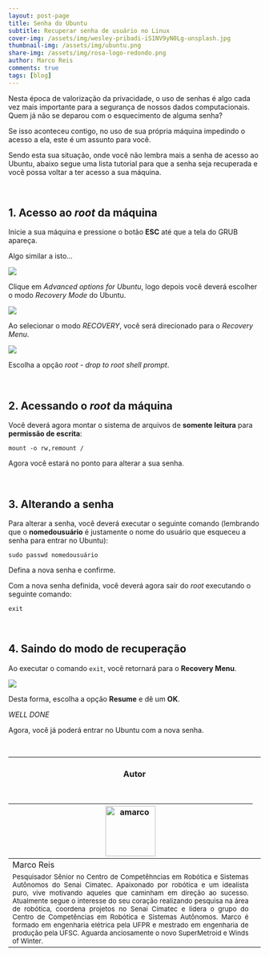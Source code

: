 ```yaml
---
layout: post-page
title: Senha do Ubuntu
subtitle: Recuperar senha de usuário no Linux
cover-img: /assets/img/wesley-pribadi-iS1NV9yN0Lg-unsplash.jpg
thumbnail-img: /assets/img/ubuntu.png
share-img: /assets/img/rosa-logo-redondo.png
author: Marco Reis
comments: true
tags: [blog]
---
```


<!-- ## Introdução -->

Nesta época de valorização da privacidade, o uso de senhas é algo cada vez mais importante para a segurança de nossos dados computacionais. Quem já não se deparou com o esquecimento de alguma senha? 

Se isso aconteceu contigo, no uso de sua própria máquina impedindo o acesso a ela, este é um assunto para você.

Sendo esta sua situação, onde você não lembra mais a senha de acesso ao Ubuntu, abaixo segue uma lista tutorial para que a senha seja recuperada e você possa voltar a ter acesso a sua máquina.


<br>

<!-- detalhamento -->

## 1. Acesso ao *root* da máquina
Inicie a sua máquina e pressione o botão **ESC** até que a tela do GRUB apareça.

Algo similar a isto...

[![](../assets/img/page-senha/GRUB-1.png)](../assets/img/page-senha/GRUB-1.png)

Clique em *Advanced options for Ubuntu*, logo depois você deverá escolher o modo *Recovery Mode* do Ubuntu.

![](../assets/img/page-senha/GRUB-2.png)

Ao selecionar o modo *RECOVERY*, você será direcionado para o *Recovery Menu*.

![](../assets/img/page-senha/GRUB-3-ROOT.png)

Escolha a opção *root - drop to root shell prompt*.

<br>

## 2. Acessando o *root* da máquina
Você deverá agora montar o sistema de arquivos de **somente leitura** para **permissão de escrita**:

`mount -o rw,remount /`

Agora você estará no ponto para alterar a sua senha.

<br>

## 3. Alterando a senha
Para alterar a senha, você deverá executar o seguinte comando (lembrando que o **nomedousuário** é justamente o nome do usuário que esqueceu a senha para entrar no Ubuntu):

`sudo passwd nomedousuário`

Defina a nova senha e confirme.

Com a nova senha definida, você deverá agora sair do *root* executando o seguinte comando:

`exit`

<br>

## 4. Saindo do modo de recuperação
Ao executar o comando `exit`, você retornará para o **Recovery Menu**.

![](../assets/img/page-senha/GRUB-RESUME.png)

Desta forma, escolha a opção **Resume** e dê um **OK**.

*WELL DONE*

Agora, você já poderá entrar no Ubuntu com a nova senha.

<br>

<!--
## Simulação
Como o projeto está em desenvolvimento, simulações parciais estão sendo testadas (referência).

<br>

## Live Action
Testes preliminares também estão sendo realizados em laboratório, onde alguns resultados foram alcançados.

<br>
-->

<hr>

<!-- autor -->
<center><h3 class="post-title">Autor</h3><br/></center>
<div class="row">
  <div class="col-xl-8 offset-xl-0 col-lg-4 offset-lg-0 center">
    <table class="table-borderless highlight">
      <thead>
        <tr>
          <th><img src="{{ 'assets/img/people/marcoreis8b&w-1.png' | relative_url }}" width="100" alt="amarco" class="img-fluid rounded-circle" /></th>
        </tr>
      </thead>
      <tbody>
        <tr class="font-weight-bolder" style="text-align: center margin-top: 0">
          <td>Marco Reis</td>
        </tr>
        <tr style="text-align: center" >
          <td style="vertical-align: top; text-align: justify"><small>Pesquisador Sênior no Centro de Competêhncias em Robótica e Sistemas Autônomos do Senai Cimatec. Apaixonado por robótica e um idealista puro, vive motivando aqueles que caminham em direção ao sucesso. Atualmente segue o interesse do seu coração realizando pesquisa na área de robótica, coordena projetos no Senai Cimatec e lidera o grupo do Centro de Competências em Robótica e Sistemas Autônomos. Marco é formado em engenharia elétrica pela UFPR e mestrado em engenharia de produção pela UFSC. Aguarda anciosamente o novo SuperMetroid e Winds of Winter.</small></td>
          <td></td>
        </tr>
      </tbody>
    </table>
  </div>
</div>

<br>
